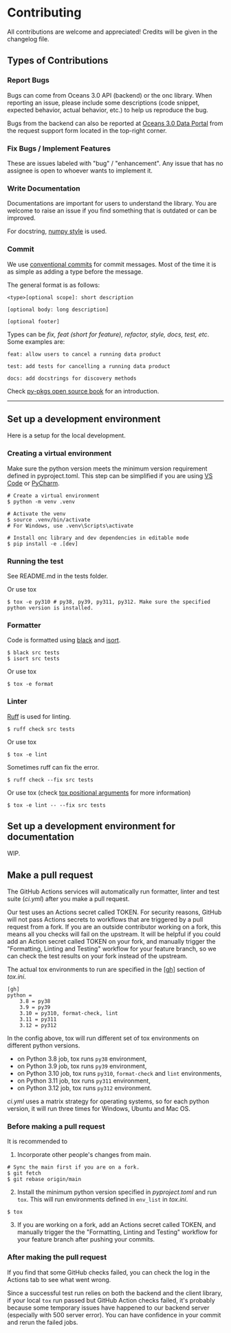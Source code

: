 # Contributing

All contributions are welcome and appreciated! Credits will be given in the changelog file.

## Types of Contributions

### Report Bugs

Bugs can come from Oceans 3.0 API (backend) or the onc library. When reporting an issue, please include some descriptions (code snippet, expected behavior, actual behavior, etc.) to help us reproduce the bug.

Bugs from the backend can also be reported at [Oceans 3.0 Data Portal](https://data.oceannetworks.ca/DataPreview) from the request support form located in the top-right corner.

### Fix Bugs / Implement Features

These are issues labeled with "bug" / "enhancement". Any issue that has no assignee is open to whoever wants to implement it.

### Write Documentation

Documentations are important for users to understand the library. You are welcome to raise an issue if you find something that is outdated or can be improved.

For docstring, [numpy style](https://numpydoc.readthedocs.io/en/latest/format.html) is used.

### Commit

We use [conventional commits](https://www.conventionalcommits.org/) for commit messages. Most of the time it is as simple as adding a type before the message.

The general format is as follows:

```text
<type>[optional scope]: short description

[optional body: long description]

[optional footer]
```

Types can be _fix, feat (short for feature), refactor, style, docs, test, etc_. Some examples are:

```text
feat: allow users to cancel a running data product

test: add tests for cancelling a running data product

docs: add docstrings for discovery methods
```

Check [py-pkgs open source book](https://py-pkgs.org/07-releasing-versioning#automatic-version-bumping) for an introduction.

---

## Set up a development environment

Here is a setup for the local development.

### Creating a virtual environment

Make sure the python version meets the minimum version requirement defined in pyproject.toml. This step can be simplified if you are using [VS Code](https://code.visualstudio.com/docs/python/environments) or [PyCharm](https://www.jetbrains.com/help/pycharm/creating-virtual-environment.html#python_create_virtual_env).

```shell
# Create a virtual environment
$ python -m venv .venv

# Activate the venv
$ source .venv/bin/activate
# For Windows, use .venv\Scripts\activate

# Install onc library and dev dependencies in editable mode
$ pip install -e .[dev]
```

### Running the test

See README.md in the tests folder.

Or use tox

```shell
$ tox -e py310 # py38, py39, py311, py312. Make sure the specified python version is installed.
```

### Formatter

Code is formatted using [black](https://black.readthedocs.io/en/stable/) and [isort](https://pycqa.github.io/isort/).

```shell
$ black src tests
$ isort src tests
```

Or use tox

```shell
$ tox -e format
```

### Linter

[Ruff](https://docs.astral.sh/ruff/) is used for linting.

```shell
$ ruff check src tests
```

Or use tox

```shell
$ tox -e lint
```

Sometimes ruff can fix the error.

```shell
$ ruff check --fix src tests
```

Or use tox (check [tox positional arguments](https://tox.wiki/en/latest/config.html#substitutions-for-positional-arguments-in-commands) for more information)

```shell
$ tox -e lint -- --fix src tests
```

## Set up a development environment for documentation

WIP.

## Make a pull request

The GitHub Actions services will automatically run formatter, linter and test suite (_ci.yml_) after you make a pull request.

Our test uses an Actions secret called TOKEN. For security reasons, GitHub will not pass Actions secrets to workflows that are triggered by a pull request from a fork.
If you are an outside contributor working on a fork, this means all you checks will fail on the upstream. It will be helpful if you could add an Action secret called TOKEN on your fork, and manually trigger the "Formatting, Linting and Testing" workflow for your feature branch, so we can check the test results on your fork instead of the upstream.

The actual tox environments to run are specified in the [[gh]](https://github.com/tox-dev/tox-gh#basic-example) section of _tox.ini_.

```
[gh]
python =
    3.8 = py38
    3.9 = py39
    3.10 = py310, format-check, lint
    3.11 = py311
    3.12 = py312
```

In the config above, tox will run different set of tox environments on different python versions.

- on Python 3.8 job, tox runs `py38` environment,
- on Python 3.9 job, tox runs `py39` environment,
- on Python 3.10 job, tox runs `py310`, `format-check` and `lint` environments,
- on Python 3.11 job, tox runs `py311` environment,
- on Python 3.12 job, tox runs `py312` environment.

_ci.yml_ uses a matrix strategy for operating systems, so for each python version, it will run three times for Windows, Ubuntu and Mac OS.

### Before making a pull request

It is recommended to

1. Incorporate other people's changes from main.

```shell
# Sync the main first if you are on a fork.
$ git fetch
$ git rebase origin/main
```

2. Install the minimum python version specified in _pyproject.toml_ and run `tox`. This will run environments defined in `env_list` in _tox.ini_.

```shell
$ tox
```

3. If you are working on a fork, add an Actions secret called TOKEN, and manually trigger the the "Formatting, Linting and Testing" workflow for your feature branch after pushing your commits.

### After making the pull request

If you find that some GitHub checks failed, you can check the log in the Actions tab to see what went wrong.

Since a successful test run relies on both the backend and the client library, if your local `tox` run passed but GitHub Action checks failed, it's probably because some temporary issues have happened to our backend server (especially with 500 server error). You can have confidence in your commit and rerun the failed jobs.
